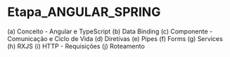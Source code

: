 # Etapa_ANGULAR_SPRING
(a) Conceito - Angular e TypeScript
(b) Data Binding
(c) Componente - Comunicação e Ciclo de Vida
(d) Diretivas
(e) Pipes
(f) Forms
(g) Services
(h) RXJS
(i) HTTP - Requisições 
(j) Roteamento
